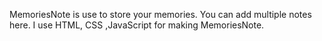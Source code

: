 MemoriesNote is use to store your memories. 
You can add multiple notes here.
I use HTML, CSS ,JavaScript for making MemoriesNote.
